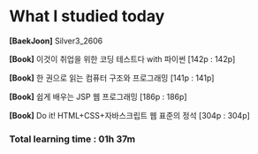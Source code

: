<h1>What I studied today</h1>

<strong>[BaekJoon]</strong> Silver3_2606

<strong>[Book]</strong> 이것이 취업을 위한 코딩 테스트다 with 파이썬 [142p : 142p]

<strong>[Book]</strong> 한 권으로 읽는 컴퓨터 구조와 프로그래밍 [141p : 141p]

<strong>[Book]</strong> 쉽게 배우는 JSP 웹 프로그래밍 [186p : 186p]

<strong>[Book]</strong> Do it! HTML+CSS+자바스크립트 웹 표준의 정석 [304p : 304p]

<h3>Total learning time : 01h 37m</h3>
